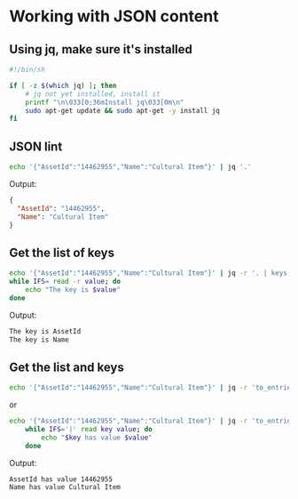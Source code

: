 # Working with JSON content

## Using jq, make sure it's installed

```bash
#!/bin/sh

if [ -z $(which jq) ]; then
    # jq not yet installed, install it
    printf "\n\033[0;36mInstall jq\033[0m\n"
    sudo apt-get update && sudo apt-get -y install jq
fi
```

## JSON lint

```bash
echo '{"AssetId":"14462955","Name":"Cultural Item"}' | jq '.'
```

Output:

```json
{
  "AssetId": "14462955",
  "Name": "Cultural Item"
}
```

## Get the list of keys

```bash
echo '{"AssetId":"14462955","Name":"Cultural Item"}' | jq -r '. | keys[]' | 
while IFS= read -r value; do
    echo "The key is $value"
done
```

Output:

```txt
The key is AssetId
The key is Name
```

## Get the list and keys

```bash
echo '{"AssetId":"14462955","Name":"Cultural Item"}' | jq -r 'to_entries | map(.key + " has value " + (.value | tostring)) | .[]'
```

or

```bash
echo '{"AssetId":"14462955","Name":"Cultural Item"}' | jq -r 'to_entries | map(.key + "|" + (.value | tostring)) | .[]' | \
    while IFS='|' read key value; do
        echo "$key has value $value"
    done
```

Output:

```text
AssetId has value 14462955
Name has value Cultural Item
```
